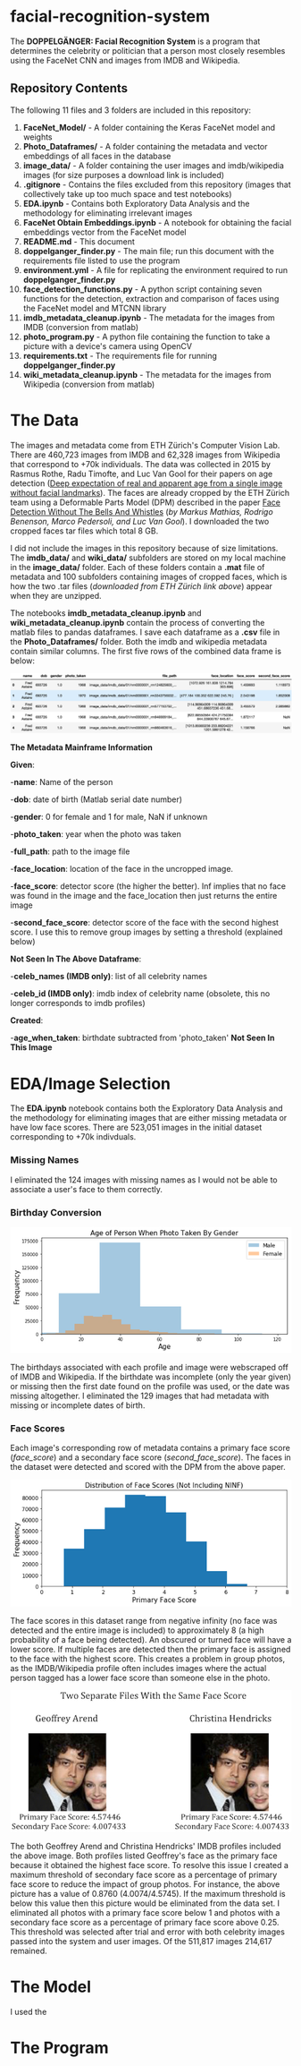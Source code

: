 # facial-recognition-system

The **DOPPELGÄNGER: Facial Recognition System** is a program that determines the celebrity or politician that a person most closely resembles using the FaceNet CNN and images from IMDB and Wikipedia.

## Repository Contents

The following 11 files and 3 folders are included in this repository:

  1.	**FaceNet_Model/** - A folder containing the Keras FaceNet model and weights
  2.	**Photo_Dataframes/** - A folder containing the metadata and vector embeddings of all faces in the database
  3.	**image_data/** - A folder containing the user images and imdb/wikipedia images (for size purposes a download link is included)
  4.	**.gitignore** - Contains the files excluded from this repository (images that collectively take up too much space and test notebooks)
  5.	**EDA.ipynb** - Contains both Exploratory Data Analysis and the methodology for eliminating irrelevant images 
  6.	**FaceNet Obtain Embeddings.ipynb** - A notebook for obtaining the facial embeddings vector from the FaceNet model
  7.	**README.md** - This document
  8.	**doppelganger_finder.py** - The main file; run this document with the requirements file listed to use the program
  9.	**environment.yml** - A file for replicating the environment required to run **doppelganger_finder.py**
  10.	**face_detection_functions.py** - A python script containing seven functions for the detection, extraction and comparison of faces using the FaceNet model and MTCNN library 
  11.	**imdb_metadata_cleanup.ipynb** - The metadata for the images from IMDB (conversion from matlab)
  12.	**photo_program.py** - A python file containing the function to take a picture with a device's camera using OpenCV
  13.	**requirements.txt** - The requirements file for running **doppelganger_finder.py**
  14.	**wiki_metadata_cleanup.ipynb** - The metadata for the images from Wikipedia (conversion from matlab)

# The Data

The images and metadata come from ETH Zürich's Computer Vision Lab. There are 460,723 images from IMDB and 62,328 images from Wikipedia that correspond to +70k individuals. The data was collected in 2015 by Rasmus Rothe, Radu Timofte, and Luc Van Gool for their papers on age detection ([Deep expectation of real and apparent age from a single image without facial landmarks](https://data.vision.ee.ethz.ch/cvl/rrothe/imdb-wiki/)). The faces are already cropped by the ETH Zürich team using a Deformable Parts Model (DPM) described in the paper [Face Detection Without The Bells And Whistles](http://rodrigob.github.io/documents/2014_eccv_face_detection_with_supplementary_material.pdf) (*by Markus Mathias, Rodrigo Benenson, Marco Pedersoli, and Luc Van Gool*). I downloaded the two cropped faces tar files which total 8 GB.

I did not include the images in this repository because of size limitations. The **imdb_data/** and **wiki_data/** subfolders are stored on my local machine in the **image_data/** folder. Each of these folders contain a **.mat** file of metadata and 100 subfolders containing images of cropped faces, which is how the two .tar files (*downloaded from ETH Zürich link above*) appear when they are unzipped.

The notebooks **imdb_metadata_cleanup.ipynb** and **wiki_metadata_cleanup.ipynb** contain the process of converting the matlab files to pandas dataframes. I save each dataframe as a **.csv** file in the **Photo_Dataframes/** folder. Both the imdb and wikipedia metadata contain similar columns. The first five rows of the combined data frame is below:

![Metadata Data Frame Head](/image_data/Images_for_ReadMe/dataframe_header.png)


**The Metadata Mainframe Information**

**Given**:

-**name**: Name of the person

-**dob**: date of birth (Matlab serial date number)

-**gender**: 0 for female and 1 for male, NaN if unknown

-**photo_taken**: year when the photo was taken

-**full_path**: path to the image file

-**face_location**: location of the face in the uncropped image.

-**face_score**: detector score (the higher the better). Inf implies that no face was found in the image and the face_location then just returns the entire image

-**second_face_score**: detector score of the face with the second highest score. I use this to remove group images by setting a threshold (explained below)

**Not Seen In The Above Dataframe**:

-**celeb_names (IMDB only)**: list of all celebrity names

-**celeb_id (IMDB only)**: imdb index of celebrity name (obsolete, this no longer corresponds to imdb profiles)

**Created**:

-**age_when_taken**: birthdate subtracted from 'photo_taken' **Not Seen In This Image**

# EDA/Image Selection

The **EDA.ipynb** notebook contains both the Exploratory Data Analysis and the methodology for eliminating images that are either missing metadata or have low face scores. There are 523,051 images in the initial dataset corresponding to +70k indivduals.

### Missing Names

I eliminated the 124 images with missing names as I would not be able to associate a user's face to them correctly.

### Birthday Conversion

![Age Distribution](/image_data/Images_for_ReadMe/Age.jpg)

The birthdays associated with each profile and image were webscraped off of IMDB and Wikipedia. If the birthdate was incomplete (only the year given) or missing then the first date found on the profile was used, or the date was missing altogether. I eliminated the 129 images that had metadata with missing or incomplete dates of birth.

### Face Scores

Each image's corresponding row of metadata contains a primary face score (*face_score*) and a secondary face score (*second_face_score*). The faces in the dataset were detected and scored with the DPM from the above paper.

![Face Score Distribution](/image_data/Images_for_ReadMe/Primary_Face_Score.jpg)

The face scores in this dataset range from negative infinity (no face was detected and the entire image is included) to approximately 8 (a high probability of a face being detected). An obscured or turned face will have a lower score. If multiple faces are detected then the primary face is assigned to the face with the highest score. This creates a problem in group photos, as the IMDB/Wikipedia profile often includes images where the actual person tagged has a lower face score than someone else in the photo.

![A Group Photo With Similar Face Scores](/image_data/Images_for_ReadMe/Two_Separate_Files_With_the_Same_Face_Score.jpg)

The both Geoffrey Arend and Christina Hendricks' IMDB profiles included the above image. Both profiles listed Geoffrey's face as the primary face because it obtained the highest face score. To resolve this issue I created a maximum threshold of secondary face score as a percentage of primary face score to reduce the impact of group photos. For instance, the above picture has a value of 0.8760 (4.0074/4.5745). If the maximum threshold is below this value then this picture would be eliminated from the data set. I eliminated all photos with a primary face score below 1 and photos with a secondary face score as a percentage of primary face score above 0.25. This threshold was selected after trial and error with both celebrity images passed into the system and user images. Of the 511,817 images 214,617 remained.


# The Model

I used the 

# The Program
